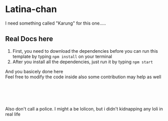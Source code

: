 # Latina-chan
I need something called "Karung" for this one.....

## Real Docs here
1. First, you need to download the dependencies before you can run this template by typing ``` npm install ``` on your terminal
2. After you install all the dependencies, just run it by typing ``` npm start ```

And you basicely done here<br>
Feel free to modify the code inside also some contribution may help as well
<br>
<br>
<br>
<br>
<br>
<br>
Also don't call a police. I might a be lolicon, but i didn't kidnapping any loli in real life
